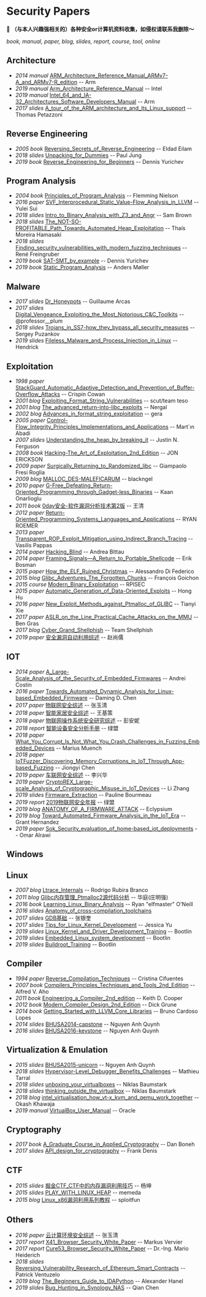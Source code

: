 # Security Papers

**（与本人兴趣强相关的）各种安全or计算机资料收集，如侵权请联系我删除～**

*book, manual, paper, blog, slides, report, course, tool, online*

## Architecture
- *2014 manual* [ARM_Architecture_Reference_Manual_ARMv7-A_and_ARMv7-R_edition](Architecture/ARM_Architecture_Reference_Manual_ARMv7-A_and_ARMv7-R_edition) -- Arm
- *2019 manual* [Arm_Architecture_Reference_Manual](Architecture/Arm_Architecture_Reference_Manual) -- Intel
- *2019 manual* [Intel_64_and_IA-32_Architectures_Software_Developers_Manual](Architecture/Intel_64_and_IA-32_Architectures_Software_Developers_Manual) -- Arm
- *2017 slides* [A_tour_of_the_ARM_architecture_and_its_Linux_support](Architecture/A_tour_of_the_ARM_architecture_and_its_Linux_support) -- Thomas Petazzoni

## Reverse Engineering
- *2005 book* [Reversing_Secrets_of_Reverse_Engineering](Reverse-Engineering/Reversing_Secrets_of_Reverse_Engineering) -- Eldad Eilam
- *2018 slides* [Unpacking_for_Dummies](Reverse-Engineering/Unpacking_for_Dummies) -- Paul Jung
- *2019 book* [Reverse_Engineering_for_Beginners](Reverse-Engineering/Reverse_Engineering_for_Beginners) -- Dennis Yurichev

## Program Analysis
- *2004 book* [Principles_of_Program_Analysis](Program-Analysis/Principles_of_Program_Analysis) -- Flemming Nielson
- *2016 paper* [SVF_Interprocedural_Static_Value-Flow_Analysis_in_LLVM](Program-Analysis/SVF_Interprocedural_Static_Value-Flow_Analysis_in_LLVM) -- Yulei Sui
- *2018 slides* [Intro_to_Binary_Analysis_with_Z3_and_Angr](Program-Analysis/Intro_to_Binary_Analysis_with_Z3_and_Angr) -- Sam Brown
- *2018 slides* [The_NOT-SO-PROFITABLE_Path_Towards_Automated_Heap_Exploitation](Program-Analysis/The_NOT-SO-PROFITABLE_Path_Towards_Automated_Heap_Exploitation) -- Thaís Moreira Hamasaki
- *2018 slides* [Finding_security_vulnerabilities_with_modern_fuzzing_techniques](Program-Analysis/Finding_security_vulnerabilities_with_modern_fuzzing_techniques) -- René Freingruber
- *2019 book* [SAT-SMT_by_example](Program-Analysis/SAT-SMT_by_example) -- Dennis Yurichev
- *2019 book* [Static_Program_Analysis](Program-Analysis/Static_Program_Analysis) -- Anders Møller

## Malware
- *2017 slides* [Dr_Honeypots](Malware/Dr_Honeypots) -- Guillaume Arcas
- *2017 slides* [Digital_Vengeance_Exploiting_the_Most_Notorious_C&C_Toolkits](Malware/Digital_Vengeance_Exploiting_the_Most_Notorious_C&C_Toolkits) -- @professor__plum
- *2018 slides* [Trojans_in_SS7-how_they_bypass_all_security_measures](Malware/Trojans_in_SS7-how_they_bypass_all_security_measures) -- Sergey Puzankov
- *2019 slides* [Fileless_Malware_and_Process_Injection_in_Linux](Malware/Fileless_Malware_and_Process_Injection_in_Linux) -- Hendrick

## Exploitation
- *1998 paper* [StackGuard_Automatic_Adaptive_Detection_and_Prevention_of_Buffer-Overflow_Attacks](Exploitation/StackGuard_Automatic_Adaptive_Detection_and_Prevention_of_Buffer-Overflow_Attacks) -- Crispin Cowan
- *2001 blog* [Exploiting_Format_String_Vulnerabilities](Exploitation/Exploiting_Format_String_Vulnerabilities) -- scut/team teso
- *2001 blog* [The_advanced_return-into-libc_exploits](Exploitation/The_advanced_return-into-libc_exploits) -- Nergal
- *2002 blog* [Advances_in_format_string_exploitation](Exploitation/Advances_in_format_string_exploitation) -- gera
- *2005 paper* [Control-Flow_Integrity_Principles_Implementations_and_Applications](Exploitation/Control-Flow_Integrity_Principles_Implementations_and_Applications) -- Mart´ın Abadi
- *2007 slides* [Understanding_the_heap_by_breaking_it](Exploitation/Understanding_the_heap_by_breaking_it) -- Justin N. Ferguson
- *2008 book* [Hacking-The_Art_of_Exploitation_2nd_Edition](Exploitation/Hacking-The_Art_of_Exploitation_2nd_Edition) -- JON ERICKSON
- *2009 paper* [Surgically_Returning_to_Randomized_libc](Exploitation/Surgically_Returning_to_Randomized_libc) -- Giampaolo Fresi Roglia
- *2009 blog* [MALLOC_DES-MALEFICARUM](Exploitation/MALLOC_DES-MALEFICARUM) -- blackngel
- *2010 paper* [G-Free_Defeating_Return-Oriented_Programming_through_Gadget-less_Binaries](Exploitation/G-Free_Defeating_Return-Oriented_Programming_through_Gadget-less_Binaries) -- Kaan Onarlioglu
- *2011 book* [0day安全-软件漏洞分析技术第2版](Exploitation/0day安全-软件漏洞分析技术第2版) -- 王清
- *2012 paper* [Return-Oriented_Programming_Systems_Languages_and_Applications](Exploitation/Return-Oriented_Programming_Systems_Languages_and_Applications) -- RYAN ROEMER
- *2013 paper* [Transparent_ROP_Exploit_Mitigation_using_Indirect_Branch_Tracing](Exploitation/Transparent_ROP_Exploit_Mitigation_using_Indirect_Branch_Tracing) -- Vasilis Pappas
- *2014 paper* [Hacking_Blind](Exploitation/Hacking_Blind) -- Andrea Bittau
- *2014 paper* [Framing_Signals—A_Return_to_Portable_Shellcode](Exploitation/Framing_Signals—A_Return_to_Portable_Shellcode) -- Erik Bosman
- *2015 paper* [How_the_ELF_Ruined_Christmas](Exploitation/How_the_ELF_Ruined_Christmas) -- Alessandro Di Federico
- *2015 blog* [Glibc_Adventures_The_Forgotten_Chunks](Exploitation/Glibc_Adventures_The_Forgotten_Chunks) -- François Goichon
- *2015 course* [Modern_Binary_Exploitation](Exploitation/Modern_Binary_Exploitation) -- RPISEC
- *2015 paper* [Automatic_Generation_of_Data-Oriented_Exploits](Exploitation/Automatic_Generation_of_Data-Oriented_Exploits) -- Hong Hu
- *2016 paper* [New_Exploit_Methods_against_Ptmalloc_of_GLIBC](Exploitation/New_Exploit_Methods_against_Ptmalloc_of_GLIBC) -- Tianyi Xie
- *2017 paper* [ASLR_on_the_Line_Practical_Cache_Attacks_on_the_MMU](Exploitation/ASLR_on_the_Line_Practical_Cache_Attacks_on_the_MMU) -- Ben Gras
- *2017 blog* [Cyber_Grand_Shellphish](Exploitation/Cyber_Grand_Shellphish) -- Team Shellphish
- *2019 paper* [安全漏洞自动利用综述](Exploitation/安全漏洞自动利用综述) -- 赵尚儒

## IOT
- *2014 paper* [A_Large-Scale_Analysis_of_the_Security_of_Embedded_Firmwares](IoT/A_Large-Scale_Analysis_of_the_Security_of_Embedded_Firmwares) -- Andrei Costin
- *2016 paper* [Towards_Automated_Dynamic_Analysis_for_Linux-based_Embedded_Firmware](IoT/Towards_Automated_Dynamic_Analysis_for_Linux-based_Embedded_Firmware) -- Daming D. Chen
- *2017 paper* [物联网安全综述](IoT/物联网安全综述) -- 张玉清
- *2018 paper* [智能家居安全综述](IoT/智能家居安全综述) -- 王基策
- *2018 paper* [物联网操作系统安全研究综述](IoT/物联网操作系统安全研究综述) -- 彭安妮
- *2018 report* [智能设备安全分析手册](IoT/智能设备安全分析手册) -- 绿盟
- *2018 paper* [What_You_Corrupt_Is_Not_What_You_Crash_Challenges_in_Fuzzing_Embedded_Devices](IoT/What_You_Corrupt_Is_Not_What_You_Crash_Challenges_in_Fuzzing_Embedded_Devices) -- Marius Muench
- *2018 paper* [IoTFuzzer_Discovering_Memory_Corruptions_in_IoT_Through_App-based_Fuzzing](IoT/IoTFuzzer_Discovering_Memory_Corruptions_in_IoT_Through_App-based_Fuzzing) -- Jiongyi Chen
- *2019 paper* [车联网安全综述](IoT/车联网安全综述) -- 李兴华
- *2019 paper* [CryptoREX_Large-scale_Analysis_of_Cryptographic_Misuse_in_IoT_Devices](IoT/CryptoREX_Large-scale_Analysis_of_Cryptographic_Misuse_in_IoT_Devices) -- Li Zhang
- *2019 slides* [Firmware_Extraction](IoT/Firmware_Extraction) -- Pauline Bourmeau
- *2019 report* [2019物联网安全年报](IoT/2019物联网安全年报) -- 绿盟
- *2019 blog* [ANATOMY_OF_A_FIRMWARE_ATTACK](IoT/ANATOMY_OF_A_FIRMWARE_ATTACK) -- Eclypsium
- *2019 blog* [Toward_Automated_Firmware_Analysis_in_the_IoT_Era](IoT/Toward_Automated_Firmware_Analysis_in_the_IoT_Era) -- Grant Hernandez
- *2019 paper* [Sok_Security_evaluation_of_home-based_iot_deployments](IoT/Sok_Security_evaluation_of_home-based_iot_deployments) -- Omar Alrawi

## Windows

## Linux
- *2007 blog* [Ltrace_Internals](Linux/Ltrace_Internals) -- Rodrigo Rubira Branco
- *2011 blog* [Glibc内存管理_Ptmalloc2源代码分析](Linux/Glibc内存管理_Ptmalloc2源代码分析) -- 华庭(庄明强)
- *2016 book* [Learning_Linux_Binary_Analysis](Linux/Learning_Linux_Binary_Analysis) -- Ryan "elfmaster" O'Neill
- *2016 slides* [Anatomy_of_cross-compilation_toolchains](Linux/Anatomy_of_cross-compilation_toolchains)
- *2017 slides* [GDB基础](Linux/GDB基础) -- 张银奎
- *2017 slides* [Tips_for_Linux_Kernel_Development](Linux/Tips_for_Linux_Kernel_Development) -- Jessica Yu
- *2019 slides* [Linux_Kernel_and_Driver_Development_Training](Linux/Linux_Kernel_and_Driver_Development_Training) -- Bootlin
- *2019 slides* [Embedded_Linux_system_development](Linux/Embedded_Linux_system_development) -- Bootlin
- *2019 slides* [Buildroot_Training](Linux/Buildroot_Training) -- Bootlin

## Compiler
- *1994 paper* [Reverse_Compilation_Techniques](Compiler/Reverse_Compilation_Techniques) -- Cristina Cifuentes
- *2007 book* [Compilers_Principles_Techniques_and_Tools_2nd_Edition](Compiler/Compilers_Principles_Techniques_and_Tools_2nd_Edition) -- Alfred V. Aho
- *2011 book* [Engineering_a_Compiler_2nd_edition](Compiler/Engineering_a_Compiler_2nd_edition) -- Keith D. Cooper
- *2012 book* [Modern_Compiler_Design_2nd_Edition](Compiler/Modern_Compiler_Design_2nd_Edition) -- Dick Grune
- *2014 book* [Getting_Started_with_LLVM_Core_Libraries](Compiler/Getting_Started_with_LLVM_Core_Libraries) -- Bruno Cardoso Lopes
- *2014 slides* [BHUSA2014-capstone](Compiler/BHUSA2014-capstone) -- Nguyen Anh Quynh
- *2016 slides* [BHUSA2016-keystone](Compiler/BHUSA2016-keystone) -- Nguyen Anh Quynh

## Virtualization & Emulation
- *2015 slides* [BHUSA2015-unicorn](Virtualization/BHUSA2015-unicorn) -- Nguyen Anh Quynh
- *2018 slides* [Hypervisor-Level_Debugger_Benefits_Challenges](Virtualization/Hypervisor-Level_Debugger_Benefits_Challenges) -- Mathieu Tarral
- *2018 slides* [unboxing_your_virtualboxes](Virtualization/unboxing_your_virtualboxes) -- Niklas Baumstark
- *2018 slides* [thinking_outside_the_virtualbox](Virtualization/thinking_outside_the_virtualbox) -- Niklas Baumstark
- *2018 blog* [intel_virtualisation_how_vt-x_kvm_and_qemu_work_together](Virtualization/intel_virtualisation_how_vt-x_kvm_and_qemu_work_together) -- Okash Khawaja
- *2019 manual* [VirtualBox_User_Manual](Virtualization/VirtualBox_User_Manual) -- Oracle

## Cryptography
- *2017 book* [A_Graduate_Course_in_Applied_Cryptography](Cryptography/A_Graduate_Course_in_Applied_Cryptography) -- Dan Boneh
- *2017 slides* [API_design_for_cryptography](Cryptography/API_design_for_cryptography) -- Frank Denis

## CTF
- *2015 slides* [掘金CTF_CTF中的内存漏洞利用技巧](CTF/掘金CTF_CTF中的内存漏洞利用技巧) -- 杨坤
- *2015 slides* [PLAY_WITH_LINUX_HEAP](CTF/PLAY_WITH_LINUX_HEAP) -- memeda
- *2015 blog* [Linux_x86漏洞利用系列教程](CTF/Linux_x86漏洞利用系列教程) -- sploitfun

## Others
- *2016 paper* [云计算环境安全综述](Others/云计算环境安全综述) -- 张玉清
- *2017 report* [X41_Browser_Security_White_Paper](Others/X41_Browser_Security_White_Paper) -- Markus Vervier
- *2017 report* [Cure53_Browser_Security_White_Paper](Others/Cure53_Browser_Security_White_Paper) -- Dr.-Ing. Mario Heiderich
- *2018 slides* [Reversing_Vulnerability_Research_of_Ethereum_Smart_Contracts](Others/Reversing_Vulnerability_Research_of_Ethereum_Smart_Contracts) -- Patrick Ventuzelo
- *2019 blog* [The_Beginners_Guide_to_IDAPython](Others/The_Beginners_Guide_to_IDAPython) -- Alexander Hanel
- *2019 slides* [Bug_Hunting_in_Synology_NAS](Others/Bug_Hunting_in_Synology_NAS) -- Qian Chen
